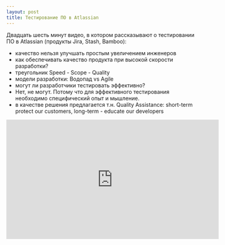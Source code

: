 ```yaml
---
layout: post
title: Тестирование ПО в Atlassian
---
```


Двадцать шесть минут видео, в котором рассказывают о тестировании ПО
в Atlassian (продукты Jira, Stash, Bamboo):

- качество нельзя улучшать простым увеличением инженеров
- как обеспечивать качество продукта при высокой скорости разработки?
- треугольник Speed - Scope - Quality
- модели разработки: Водопад vs Agile
- могут ли разработчики тестировать эффективно?
- Нет, не могут. Потому что для эффективного тестирования необходимо специфический опыт и мышление.
- в качестве решения предлагается т.н. Quality Assistance: short-term protect our customers,
long-term - educate our developers

<iframe width="560" height="315" src="https://www.youtube.com/embed/yRP29wFqu20" frameborder="0" allowfullscreen></iframe>

